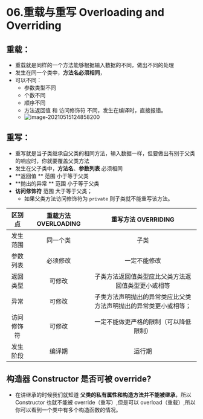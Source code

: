 # 06.重载与重写 Overloading and Overriding

## 重载：

- 重载就是同样的一个方法能够根据输入数据的不同，做出不同的处理
- 发生在同一个类中，**方法名必须相同**，
- 可以不同：
  - 参数类型不同
  - 个数不同
  - 顺序不同
  - 方法返回值 和 访问修饰符 不同，发生在编译时，直接报错。 
  - ![image-20210515124858200](https://raw.githubusercontent.com/TWDH/Leetcode-From-Zero/pictures/img/image-20210515124858200.png)

## 重写：

- 重写就是当子类继承自父类的相同方法，输入数据一样，但要做出有别于父类的响应时，你就要覆盖父类方法
- 发生在父子类中，**方法名**、**参数列表** 必须相同
- **返回值 ** 范围 小于等于父类
- **抛出的异常 ** 范围 小于等于父类
- **访问修饰符** 范围 大于等于父类；
  - 如果父类方法访问修饰符为 `private` 则子类就不能重写该方法。 



|   区别点   | 重载方法 OVERLOADING |                     重写方法 OVERRIDING                      |
| :--------: | :------------------: | :----------------------------------------------------------: |
|  发生范围  |       同一个类       |                             子类                             |
|  参数列表  |       必须修改       |                         一定不能修改                         |
|  返回类型  |        可修改        |      子类方法返回值类型应比父类方法返回值类型更小或相等      |
|    异常    |        可修改        | 子类方法声明抛出的异常类应比父类方法声明抛出的异常类更小或相等； |
| 访问修饰符 |        可修改        |            一定不能做更严格的限制（可以降低限制）            |
|  发生阶段  |        编译期        |                            运行期                            |



## 构造器 Constructor 是否可被 override?

- 在讲继承的时候我们就知道 **父类的私有属性和构造方法并不能被继承**，所以 Constructor 也就不能被 override（重写）,但是可以 overload（重载）,所以你可以看到一个类中有多个构造函数的情况。









